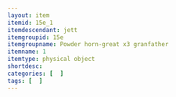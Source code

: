 ```yaml
---
layout: item
itemid: 15e_1
itemdescendant: jett
itemgroupid: 15e
itemgroupname: Powder horn-great x3 granfather
itemname: 1
itemtype: physical object
shortdesc: 
categories: [  ]
tags: [  ]
---
```







